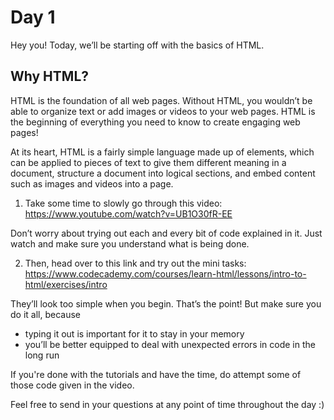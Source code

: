 # Day 1

Hey you!
Today, we’ll be starting off with the basics of HTML. 

## Why HTML?
HTML is the foundation of all web pages. Without HTML, you wouldn’t be able to organize text or add images or videos to your web pages. HTML is the beginning of everything you need to know to create engaging web pages!

At its heart, HTML is a fairly simple language made up of elements, which can be applied to pieces of text to give them different meaning in a document, structure a document into logical sections, and embed content such as images and videos into a page. 

1. Take some time to slowly go through this video: https://www.youtube.com/watch?v=UB1O30fR-EE

Don’t worry about trying out each and every bit of code explained in it. Just watch and make sure you understand what is being done. 

2. Then, head over to this link and try out the mini tasks: https://www.codecademy.com/courses/learn-html/lessons/intro-to-html/exercises/intro

They’ll look too simple when you begin. That’s the point! But make sure you do it all,  because 

 * typing it out is important for it to stay in your memory
 * you’ll be better equipped to deal with unexpected errors in code in the long run

If you're done with the tutorials and have the time, do attempt some of those code given in the video. 

Feel free to send in your questions at any point of time throughout the day :)
